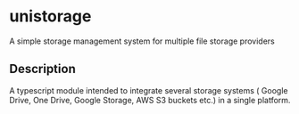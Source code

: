 # unistorage
A simple storage management system for multiple file storage providers

## Description
A typescript module intended to integrate several storage systems ( Google Drive, One Drive, Google Storage, AWS S3 buckets etc.) 
in a single platform.
